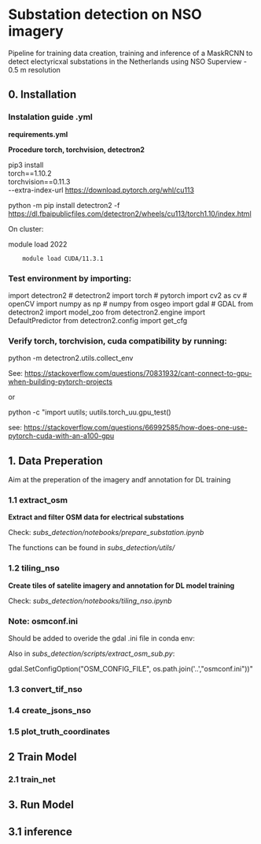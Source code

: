# Substation detection on NSO imagery

Pipeline for training data creation, training and inference of a MaskRCNN to detect electyricxal substations in the Netherlands using NSO Superview - 0.5 m resolution

## 0. Installation

### Instalation guide .yml

**requirements.yml**

**Procedure torch, torchvision, detectron2**

pip3 install \
torch==1.10.2 \
torchvision==0.11.3 \
--extra-index-url https://download.pytorch.org/whl/cu113

python -m pip install detectron2 -f \
https://dl.fbaipublicfiles.com/detectron2/wheels/cu113/torch1.10/index.html

On cluster:

module load 2022

        module load CUDA/11.3.1

### Test environment by importing:

import detectron2         # detectron2
import torch              # pytorch
import cv2 as cv          # openCV
import numpy as np        # numpy
from osgeo import gdal    # GDAL
from detectron2 import model_zoo
from detectron2.engine import DefaultPredictor
from detectron2.config import get_cfg

### Verify torch, torchvision, cuda compatibility by running:

python -m detectron2.utils.collect_env

See: https://stackoverflow.com/questions/70831932/cant-connect-to-gpu-when-building-pytorch-projects

or

python -c "import uutils; uutils.torch_uu.gpu_test()

see: https://stackoverflow.com/questions/66992585/how-does-one-use-pytorch-cuda-with-an-a100-gpu

## 1. Data Preperation

Aim at the preperation of the imagery andf annotation for DL training

### 1.1 extract_osm

**Extract and filter OSM data for electrical substations**

Check: *subs_detection/notebooks/prepare_substation.ipynb*

The functions can be found in *subs_detection/utils/*

### 1.2 tiling_nso

**Create tiles of satelite imagery and annotation for DL model training**

Check: *subs_detection/notebooks/tiling_nso.ipynb*

### Note: osmconf.ini

Should be added to overide the gdal .ini file in conda env:

Also in *subs_detection/scripts/extract_osm_sub.py*: 

gdal.SetConfigOption("OSM_CONFIG_FILE", os.path.join('..',"osmconf.ini"))"

### 1.3 convert_tif_nso

### 1.4 create_jsons_nso

### 1.5 plot_truth_coordinates

## 2 Train Model

### 2.1 train_net

## 3. Run Model

## 3.1 inference